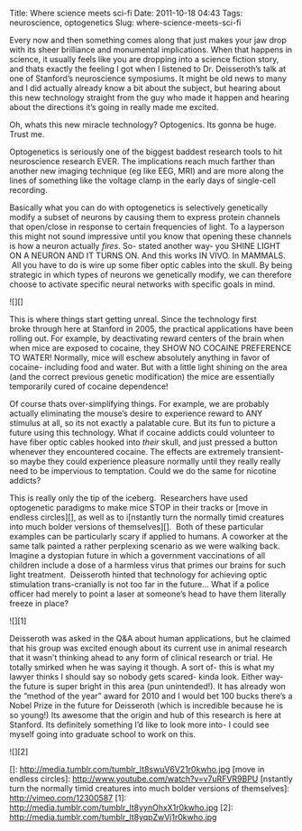 Title: Where science meets sci-fi
Date: 2011-10-18 04:43
Tags: neuroscience, optogenetics
Slug: where-science-meets-sci-fi

Every now and then something comes along that just makes your jaw drop with its sheer brilliance and monumental implications. When that happens in science, it usually feels like you are dropping into a science fiction story, and thats exactly the feeling I got when I listened to Dr. Deisseroth’s talk at one of Stanford’s neuroscience symposiums. It might be old news to many and I did actually already know a bit about the subject, but hearing about this new technology straight from the guy who made it happen and hearing about the directions it’s going in really made me excited.  

Oh, whats this new miracle technology? Optogenics. Its gonna be huge. Trust me.  

Optogenetics is seriously one of the biggest baddest research tools to hit neuroscience research EVER. The implications reach much farther than another new imaging technique (eg like EEG, MRI) and are more along the lines of something like the voltage clamp in the early days of single-cell recording.  

Basically what you can do with optogenetics is selectively genetically modify a subset of neurons by causing them to express protein channels that open/close in response to certain frequencies of light. To a layperson this might not sound impressive until you know that opening these channels is how a neuron actually *fires*. So- stated another way- you SHINE LIGHT ON A NEURON AND IT TURNS ON. And this works IN VIVO. In MAMMALS.  All you have to do is wire up some fiber optic cables into the skull. By being strategic in which types of neurons we genetically modify, we can therefore choose to activate specific neural networks with specific goals in mind.  

![][]

This is where things start getting unreal. Since the technology first broke through here at Stanford in 2005, the practical applications have been rolling out. For example, by deactivating reward centers of the brain when when mice are exposed to cocaine, they SHOW NO COCAINE PREFERENCE TO WATER! Normally, mice will eschew absolutely anything in favor of cocaine- including food and water. But with a little light shining on the area (and the correct previous genetic modification) the mice are essentially temporarily cured of cocaine dependence!  

Of course thats over-simplifying things. For example, we are probably actually eliminating the mouse’s desire to experience reward to ANY stimulus at all, so its not exactly a palatable cure. But its fun to picture a future using this technology. What if cocaine addicts could volunteer to have fiber optic cables hooked into *their* skull, and just pressed a button whenever they encountered cocaine. The effects are extremely transient- so maybe they could experience pleasure normally until they really really need to be impervious to temptation. Could we do the same for nicotine addicts?  

This is really only the tip of the iceberg.  Researchers have used optogenetic paradigms to make mice STOP in their tracks or [move in endless circles][], as well as to i[nstantly turn the normally timid creatures into much bolder versions of themselves][].  Both of these particular examples can be particularly scary if applied to humans. A coworker at the same talk painted a rather perplexing scenario as we were walking back. Imagine a dystopian future in which a government vaccinations of all children include a dose of a harmless virus that primes our brains for such light treatment.  Deisseroth hinted that technology for achieving optic stimulation trans-cranially is not too far in the future… What if a police officer had merely to point a laser at someone’s head to have them literally freeze in place?  

![][1]

Deisseroth was asked in the Q&A about human applications, but he claimed that his group was excited enough about its current use in animal research that it wasn’t thinking ahead to any form of clinical research or trial. He totally smirked when he was saying it though. A sort of- this is what my lawyer thinks I should say so nobody gets scared- kinda look. Either way- the future is super bright in this area (pun unintended!). It has already won the “method of the year” award for 2010 and I would bet 100 bucks there’s a Nobel Prize in the future for Deisseroth (which is incredible because he is so young!) Its awesome that the origin and hub of this research is here at Stanford. Its definitely something I’d like to look more into- I could see myself going into graduate school to work on this.  

![][2]

  []: http://media.tumblr.com/tumblr_lt8swuV6V21r0kwho.jpg
  [move in endless circles]: http://www.youtube.com/watch?v=v7uRFVR9BPU
  [nstantly turn the normally timid creatures into much bolder versions
  of themselves]: http://vimeo.com/12300587
  [1]: http://media.tumblr.com/tumblr_lt8yynOhxX1r0kwho.jpg
  [2]: http://media.tumblr.com/tumblr_lt8yqpZwVj1r0kwho.jpg
